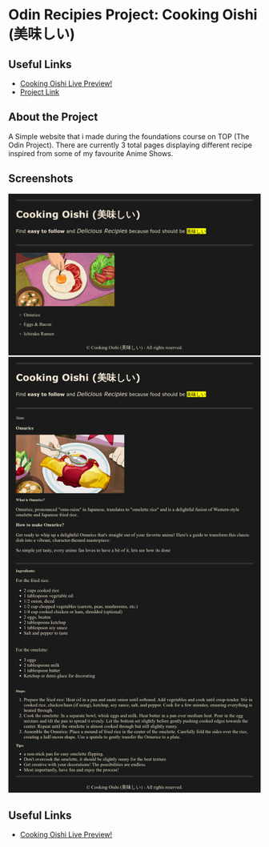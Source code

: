 # Odin Recipies Project: Cooking Oishi (美味しい)

## Useful Links
- [Cooking Oishi Live Preview!](https://heykazmi.github.io/odin-recipes)
- [Project Link](https://www.theodinproject.com/paths/foundations/courses/foundations/lessons/recipes)


## About the Project 
A Simple website that i made during the foundations course on TOP (The Odin Project).
There are currently 3 total pages displaying different recipe inspired from some of my favourite Anime Shows. 

## Screenshots
![](https://github.com/heykazmi/odin-recipes/blob/main/files/images/omurice-pg-snapshot.png)
![](https://github.com/heykazmi/odin-recipes/blob/main/files/images/index-snapshot.png)

## Useful Links
- [Cooking Oishi Live Preview!](https://heykazmi.github.io/odin-recipes)